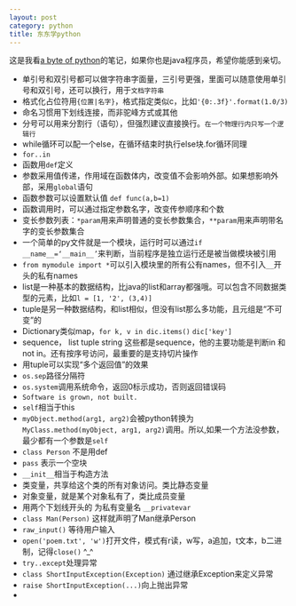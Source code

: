 ```yaml
---
layout: post
category: python
title: 东东学python
---
```


这是我看[a byte of python](http://www.swaroopch.com/notes/python/)的笔记，如果你也是java程序员，希望你能感到亲切。

- 单引号和双引号都可以做字符串字面量，三引号更强，里面可以随意使用单引号和双引号，还可以换行，用于`文档字符串`
- 格式化占位符用`{位置|名字}`，格式指定类似c，比如`'{0:.3f}'.format(1.0/3)`
- 命名习惯用下划线连接，而非驼峰方式或其他
- 分号可以用来分割行（语句），但强烈建议直接换行。`在一个物理行内只写一个逻辑行`
- while循环可以配一个else，在循环结束时执行else块.for循环同理
- `for..in`
- 函数用`def`定义
- 参数采用值传递，作用域在函数体内，改变值不会影响外部。如果想影响外部，采用`global`语句
- 函数参数可以设置默认值 `def func(a,b=1)`
- 函数调用时，可以通过指定参数名字，改变传参顺序和个数
- 变长参数列表：`*param`用来声明普通的变长参数集合，`**param`用来声明带名字的变长参数集合
- 一个简单的py文件就是一个模块，运行时可以通过`if __name__=‘__main__’`来判断，当前程序是独立运行还是被当做模块被引用
- `from mymodule import *`可以引入模块里的所有公有names，但不引入`__`开头的私有names
- list是一种基本的数据结构，比java的list和array都强哦。可以包含不同数据类型的元素，比如`l = [1, '2', (3,4)]`
- tuple是另一种数据结构，和list相似，但没有list那么多功能，且元组是“不可变”的
- Dictionary类似map，`for k, v in dic.items()` `dic['key']`
- sequence， list  tuple  string 这些都是sequence，他的主要功能是判断in 和 not in。还有按序号访问，最重要的是支持切片操作
- 用tuple可以实现“多个返回值”的效果
- `os.sep`路径分隔符
- `os.system`调用系统命令，返回0标示成功，否则返回错误码
- `Software is grown, not built.`
- `self`相当于this
- `myObject.method(arg1, arg2)`会被python转换为`MyClass.method(myObject, arg1, arg2)`调用。所以,如果一个方法没参数，最少都有一个参数是`self`
- `class Person` 不是用def
- `pass` 表示一个空块
- `__init__`相当于构造方法
- 类变量，共享给这个类的所有对象访问。类比静态变量
- 对象变量，就是某个对象私有了，类比成员变量
- 用两个下划线开头的 为私有变量名 `__privatevar`
- `class Man(Person)` 这样就声明了Man继承Person
- `raw_input()` 等待用户输入
- `open('poem.txt', 'w')`打开文件，模式有r读，w写，a追加，t文本，b二进制，记得`close()` ^_^
- `try..except`处理异常
- `class ShortInputException(Exception)` 通过继承Exception来定义异常
- `raise ShortInputException(...)`向上抛出异常
- 